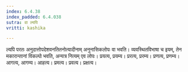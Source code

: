```yaml
---
index: 6.4.38
index_padded: 6.4.038
sutra: वा ल्यपि
vritti: kashika

---
```

ल्यपि परतः अनुदात्तोपदेशवनतितनोत्यादीनाम् अनुनासिकलोपः वा भवति। व्यवस्थितविभाषा च इयम्, तेन मकारान्तानां विकल्पो भवति, अन्यत्र नित्यम् एव लोपः। प्रयत्य, प्रयम्य। प्ररत्य, प्ररम्य। प्रणत्य, प्रणम्य। आगत्य, आगम्य। आहत्य। प्रमत्य। प्रवत्य। प्रक्षत्य।